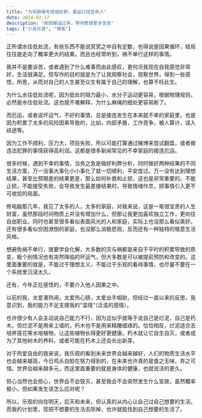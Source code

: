 ```yaml
---
title: "为何麻绳专挑细处断，噩运只找苦命人"
date: 2024-02-17
description: "刚刚搬运过来，等待整理更多信息"
tags: ["小吴乐意", "博客"]
---
```


正所谓水往低处流，有些东西不能说冥冥之中自有定数，也得说是因果循环，结局往往是走向了概率更大的结果。而且也经常听到，祸不单行这样的事情。

我并不是要诉苦，或者遇到了什么难事而由此感叹，更何况我现在自我感觉非常好，生活很满足。但写作的目的就是为了让我观察社会，观察世界，得到一些感悟，所思，从而对自己的人生甚至众生有属于自己的理解，也算不枉此生。

为什么水往低处流呢，因为低处的阻力最小，水分子运动更容易，根据物理规则，必然是水往低处流。这也就不难解释，为什么麻绳的细处更容易断了。

而厄运，或者说坏运气，不好的事情，总是接连发生在本来就不幸的家庭里，也是因为积累了太多的风险因素导致的，比如，内部矛盾，工作竞争，被人算计，误入歧途等。

因为工作不顺利，压力大，项目失败，所以可能打算通过赌博来尝试翻盘，或者做违法犯罪的事情获得高利润。这都是很多新闻常见的不幸家庭的接连厄运。

很多时候，遇到不幸的事情，当务之急是做好利弊分析，同时做好两种结果的不同生活方案，万一没事大事化小小事化了就一切顺利，平安度过。万一没有达到理想结果，甚至比预期差的结果更差，那么如何补救和止损，这也是非常重要的。不能止损，不能接受失败，会导致发生最差接结果时，导致情绪作祟，把事情引入更不可收拾的局面。

修电脑那几年，我见了太多的人，太多的家庭，对我来说，这是一笔很宝贵的人生财富，虽然那段时间物质上并没有增加什么，但那让我更加喜欢独立工作，更向往自由职业。同时也甚至很多看似表面风光的人和家庭，实际上也没那么看似美好。还有很多看似穷困潦倒的家庭，也没那么消极悲观，反而还有一种独特的惬意生活风格。

想避免祸不单行，就要学会化解，大多数的灾与祸都是来自于平时的积累导致的质变，极个别情况也有突然降临的坏运气，但大多数是可以被提前预防和改变的。这里面重要的就是，不能过于理想主义，不能过于乐观的看待事情，也尽量不要在一个系统里沉浸太久。

还有，今年正在感悟的，不要介入他人因果之中。

以前的我，太爱凑热闹，太爱热心肠，太爱出手相助，但经过一直以来的反思，我意识到，我的能力不足支撑我的”滥情“（泛滥的感情）。

也许很少有人会主动说自己能力不行，因为这似乎就等于说自己是烂泥，自己是朽木。但烂泥不是用来上墙的，朽木也不是用来精雕细琢的。恰恰相反，烂泥适合去培养莲花等水培植物，让这些植物长得更好更健康。朽木就让它自生自灭，或者成为了其他树木的养料，或者可能在朽木上还会长出新芽。

对于热爱自由的我来说，我乐观的看到未来世界会越来越好，人们的物质生活水平也会越来越高，今日鸡头白脸在努力得到的，在未来也许真的是食之无味，弃之可惜。世界会越来越多元，而这里面重要的就是身体的健康，也就说活的更久。

担心当然也会担心，世界会不会毁灭，甚至我会不会突然发生什么变故，虽然概率极小，但如果发生该怎么应对呢？

所以，乐观的向往明天，后天和未来，但认真的从内心让自己过自己想要的生活。而我的计划里，现把不想要的生活去除掉，也许就能找到自己想要的生活了。
